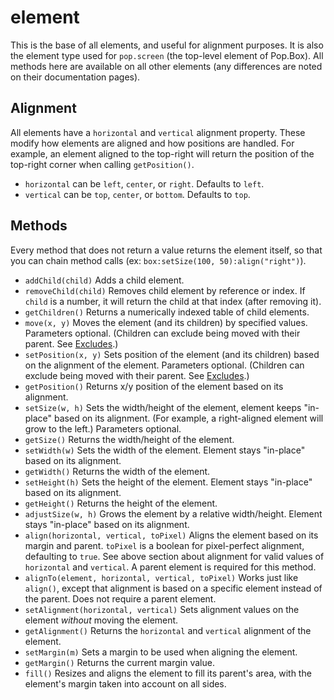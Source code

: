 # element

This is the base of all elements, and useful for alignment purposes. It is also
the element type used for `pop.screen` (the top-level element of Pop.Box). All
methods here are available on all other elements (any differences are noted on
their documentation pages).

## Alignment

All elements have a `horizontal` and `vertical` alignment property. These modify
how elements are aligned and how positions are handled. For example, an element
aligned to the top-right will return the position of the top-right corner when
calling `getPosition()`.

- `horizontal` can be `left`, `center`, or `right`. Defaults to `left`.
- `vertical` can be `top`, `center`, or `bottom`. Defaults to `top`.

## Methods

Every method that does not return a value returns the element itself, so that
you can chain method calls (ex: `box:setSize(100, 50):align("right")`).

- `addChild(child)` Adds a child element.
- `removeChild(child)` Removes child element by reference or index. If `child`
  is a number, it will return the child at that index (after removing it).
- `getChildren()` Returns a numerically indexed table of child elements.
- `move(x, y)` Moves the element (and its children) by specified values.
  Parameters optional. (Children can exclude being moved with their parent. See
  [Excludes][1].)
- `setPosition(x, y)` Sets position of the element (and its children) based on
  the alignment of the element. Parameters optional. (Children can exclude being
  moved with their parent. See [Excludes][1].)
- `getPosition()` Returns x/y position of the element based on its alignment.
- `setSize(w, h)` Sets the width/height of the element, element keeps "in-place"
  based on its alignment. (For example, a right-aligned element will grow to the
  left.) Parameters optional.
- `getSize()` Returns the width/height of the element.
- `setWidth(w)` Sets the width of the element. Element stays "in-place" based on
  its alignment.
- `getWidth()` Returns the width of the element.
- `setHeight(h)` Sets the height of the element. Element stays "in-place" based
  on its alignment.
- `getHeight()` Returns the height of the element.
- `adjustSize(w, h)` Grows the element by a relative width/height. Element stays
  "in-place" based on its alignment.
- `align(horizontal, vertical, toPixel)` Aligns the element based on its margin
  and parent. `toPixel` is a boolean for pixel-perfect alignment, defaulting to
  `true`. See above section about alignment for valid values of `horizontal` and
  `vertical`. A parent element is required for this method.
- `alignTo(element, horizontal, vertical, toPixel)` Works just like `align()`,
  except that alignment is based on a specific element instead of the parent.
  Does not require a parent element.
- `setAlignment(horizontal, vertical)` Sets alignment values on the element
  *without* moving the element.
- `getAlignment()` Returns the `horizontal` and `vertical` alignment of the
  element.
- `setMargin(m)` Sets a margin to be used when aligning the element.
- `getMargin()` Returns the current margin value.
- `fill()` Resizes and aligns the element to fill its parent's area, with the
  element's margin taken into account on all sides.

[1]: ../Excludes.md
